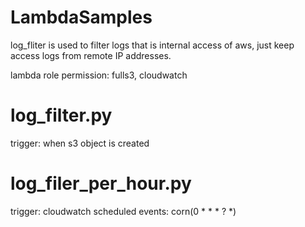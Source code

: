 # LambdaSamples
log_fliter is used to filter logs that is internal access of aws, just keep access logs from remote IP addresses.

lambda role permission: fulls3, cloudwatch

# log_filter.py 
trigger: when s3 object is created

# log_filer_per_hour.py 

trigger: cloudwatch scheduled events: corn(0 * * * ? *)

